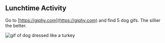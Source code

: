 ## Lunchtime Activity

Go to [https://giphy.com](https://giphy.com) and find 5 dog gifs. The sillier the better.

![gif of dog dressed like a turkey](https://media.giphy.com/media/148ujdR19pIXWU/giphy.gif)